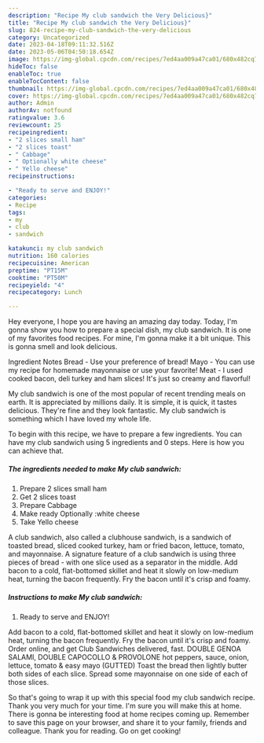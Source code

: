 ```yaml
---
description: "Recipe My club sandwich the Very Delicious}"
title: "Recipe My club sandwich the Very Delicious}"
slug: 824-recipe-my-club-sandwich-the-very-delicious
category: Uncategorized
date: 2023-04-18T09:11:32.516Z
date: 2023-05-06T04:50:18.654Z
image: https://img-global.cpcdn.com/recipes/7ed4aa009a47ca01/680x482cq70/my-club-sandwich-recipe-main-photo.jpg
hideToc: false
enableToc: true
enableTocContent: false
thumbnail: https://img-global.cpcdn.com/recipes/7ed4aa009a47ca01/680x482cq70/my-club-sandwich-recipe-main-photo.jpg
cover: https://img-global.cpcdn.com/recipes/7ed4aa009a47ca01/680x482cq70/my-club-sandwich-recipe-main-photo.jpg
author: Admin
authorAv: notfound
ratingvalue: 3.6
reviewcount: 25
recipeingredient:
- "2 slices small ham"
- "2 slices toast"
- " Cabbage"
- " Optionally white cheese"
- " Yello cheese"
recipeinstructions:

- "Ready to serve and ENJOY!"
categories:
- Recipe
tags:
- my
- club
- sandwich

katakunci: my club sandwich 
nutrition: 160 calories
recipecuisine: American
preptime: "PT15M"
cooktime: "PT50M"
recipeyield: "4"
recipecategory: Lunch

---
```



Hey everyone, I hope you are having an amazing day today. Today, I'm gonna show you how to prepare a special dish, my club sandwich. It is one of my favorites food recipes. For mine, I'm gonna make it a bit unique. This is gonna smell and look delicious.

Ingredient Notes Bread - Use your preference of bread! Mayo - You can use my recipe for homemade mayonnaise or use your favorite! Meat - I used cooked bacon, deli turkey and ham slices! It&#39;s just so creamy and flavorful!

My club sandwich is one of the most popular of recent trending meals on earth. It is appreciated by millions daily. It is simple, it is quick, it tastes delicious. They're fine and they look fantastic. My club sandwich is something which I have loved my whole life.


To begin with this recipe, we have to prepare a few ingredients. You can have my club sandwich using 5 ingredients and 0 steps. Here is how you can achieve that.

<!--inarticleads1-->

##### The ingredients needed to make My club sandwich:

1. Prepare 2 slices small ham
1. Get 2 slices toast
1. Prepare  Cabbage
1. Make ready  Optionally :white cheese
1. Take  Yello cheese


A club sandwich, also called a clubhouse sandwich, is a sandwich of toasted bread, sliced cooked turkey, ham or fried bacon, lettuce, tomato, and mayonnaise. A signature feature of a club sandwich is using three pieces of bread - with one slice used as a separator in the middle. Add bacon to a cold, flat-bottomed skillet and heat it slowly on low-medium heat, turning the bacon frequently. Fry the bacon until it&#39;s crisp and foamy. 

<!--inarticleads2-->

##### Instructions to make My club sandwich:


1. Ready to serve and ENJOY!

Add bacon to a cold, flat-bottomed skillet and heat it slowly on low-medium heat, turning the bacon frequently. Fry the bacon until it&#39;s crisp and foamy. Order online, and get Club Sandwiches delivered, fast. DOUBLE GENOA SALAMI, DOUBLE CAPOCOLLO &amp; PROVOLONE hot peppers, sauce, onion, lettuce, tomato &amp; easy mayo (GUTTED) Toast the bread then lightly butter both sides of each slice. Spread some mayonnaise on one side of each of those slices. 

So that's going to wrap it up with this special food my club sandwich recipe. Thank you very much for your time. I'm sure you will make this at home. There is gonna be interesting food at home recipes coming up. Remember to save this page on your browser, and share it to your family, friends and colleague. Thank you for reading. Go on get cooking!
